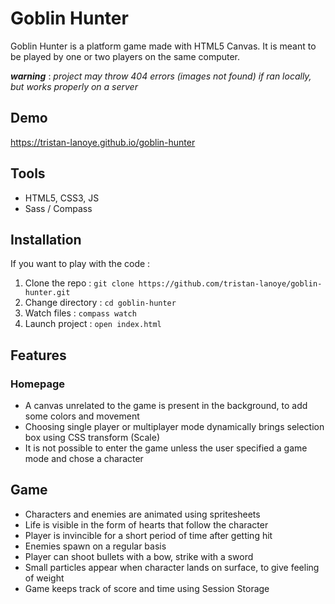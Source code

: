# Goblin Hunter

Goblin Hunter is a platform game made with HTML5 Canvas. It is meant to be played by one or two players on the same computer. 

**_warning_** : *project may throw 404 errors (images not found) if ran locally, but works properly on a server*

## Demo  

https://tristan-lanoye.github.io/goblin-hunter

## Tools

- HTML5, CSS3, JS
- Sass / Compass

## Installation 

If you want to play with the code :

1. Clone the repo : `git clone https://github.com/tristan-lanoye/goblin-hunter.git`
2. Change directory : `cd goblin-hunter`
3. Watch files : `compass watch`
4. Launch project : `open index.html`

## Features

### Homepage

- A canvas unrelated to the game is present in the background, to add some colors and movement
- Choosing single player or multiplayer mode dynamically brings selection box using CSS transform (Scale)
- It is not possible to enter the game unless the user specified a game mode and chose a character

## Game 

- Characters and enemies are animated using spritesheets
- Life is visible in the form of hearts that follow the character
- Player is invincible for a short period of time after getting hit
- Enemies spawn on a regular basis 
- Player can shoot bullets with a bow, strike with a sword
- Small particles appear when character lands on surface, to give feeling of weight
- Game keeps track of score and time using Session Storage 